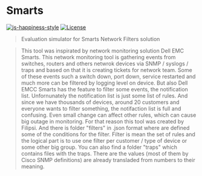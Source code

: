 # Smarts

[![js-happiness-style](https://img.shields.io/badge/code%20style-happiness-brightgreen.svg?style=flat-square)](https://github.com/JedWatson/happiness)
[![License](https://img.shields.io/github/license/Jemmotar/Smarts.svg?style=flat-square)](https://github.com/Jemmotar/Smarts/blob/master/LICENSE)

> Evaluation simulator for Smarts Network Filters solution

> This tool was inspirated by network monitoring solution Dell EMC Smarts. This network monitoring tool is gathering events from switches, routers and others netwrok devices via SNMP / syslogs / traps and based on that it is creating tickets for network team. Some of these events such a switch down, port down, service restarted and much more can be filtered by logging level on device. But also Dell EMCC Smarts has the feature to filter some events, the notification list. Unfornunately the notification list is just some list of rules. And since we have thousands of devices, around 20 customers and everyone wants to filter something, the notifaction list is full and confusing. Even small change can affect other rules, which can cause big outage in monitoring. For that reason this tool was created by Filipsi. And there is folder "filters" in .json format where are defined some of the conditions for the filter. Filter is mean the set of rules and the logical part is to use one filter per customer / type of device or some other big group. You can also find a folder "traps" which contains files with the traps. There are the values (most of them by Cisco SNMP definitions) are already transladed from numbers to their meaning.
